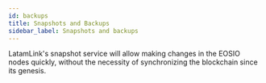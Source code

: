 ```yaml
---
id: backups
title: Snapshots and Backups
sidebar_label: Snapshots and backups
---
```


LatamLink's snapshot service will allow making changes in the EOSIO nodes quickly, without the necessity of synchronizing the blockchain since its genesis.
